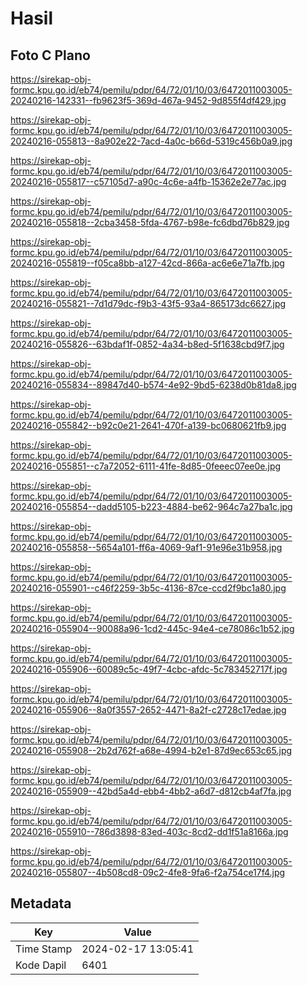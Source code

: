 # Hasil

## Foto C Plano

https://sirekap-obj-formc.kpu.go.id/eb74/pemilu/pdpr/64/72/01/10/03/6472011003005-20240216-142331--fb9623f5-369d-467a-9452-9d855f4df429.jpg

https://sirekap-obj-formc.kpu.go.id/eb74/pemilu/pdpr/64/72/01/10/03/6472011003005-20240216-055813--8a902e22-7acd-4a0c-b66d-5319c456b0a9.jpg

https://sirekap-obj-formc.kpu.go.id/eb74/pemilu/pdpr/64/72/01/10/03/6472011003005-20240216-055817--c57105d7-a90c-4c6e-a4fb-15362e2e77ac.jpg

https://sirekap-obj-formc.kpu.go.id/eb74/pemilu/pdpr/64/72/01/10/03/6472011003005-20240216-055818--2cba3458-5fda-4767-b98e-fc6dbd76b829.jpg

https://sirekap-obj-formc.kpu.go.id/eb74/pemilu/pdpr/64/72/01/10/03/6472011003005-20240216-055819--f05ca8bb-a127-42cd-866a-ac6e6e71a7fb.jpg

https://sirekap-obj-formc.kpu.go.id/eb74/pemilu/pdpr/64/72/01/10/03/6472011003005-20240216-055821--7d1d79dc-f9b3-43f5-93a4-865173dc6627.jpg

https://sirekap-obj-formc.kpu.go.id/eb74/pemilu/pdpr/64/72/01/10/03/6472011003005-20240216-055826--63bdaf1f-0852-4a34-b8ed-5f1638cbd9f7.jpg

https://sirekap-obj-formc.kpu.go.id/eb74/pemilu/pdpr/64/72/01/10/03/6472011003005-20240216-055834--89847d40-b574-4e92-9bd5-6238d0b81da8.jpg

https://sirekap-obj-formc.kpu.go.id/eb74/pemilu/pdpr/64/72/01/10/03/6472011003005-20240216-055842--b92c0e21-2641-470f-a139-bc0680621fb9.jpg

https://sirekap-obj-formc.kpu.go.id/eb74/pemilu/pdpr/64/72/01/10/03/6472011003005-20240216-055851--c7a72052-6111-41fe-8d85-0feeec07ee0e.jpg

https://sirekap-obj-formc.kpu.go.id/eb74/pemilu/pdpr/64/72/01/10/03/6472011003005-20240216-055854--dadd5105-b223-4884-be62-964c7a27ba1c.jpg

https://sirekap-obj-formc.kpu.go.id/eb74/pemilu/pdpr/64/72/01/10/03/6472011003005-20240216-055858--5654a101-ff6a-4069-9af1-91e96e31b958.jpg

https://sirekap-obj-formc.kpu.go.id/eb74/pemilu/pdpr/64/72/01/10/03/6472011003005-20240216-055901--c46f2259-3b5c-4136-87ce-ccd2f9bc1a80.jpg

https://sirekap-obj-formc.kpu.go.id/eb74/pemilu/pdpr/64/72/01/10/03/6472011003005-20240216-055904--90088a96-1cd2-445c-94e4-ce78086c1b52.jpg

https://sirekap-obj-formc.kpu.go.id/eb74/pemilu/pdpr/64/72/01/10/03/6472011003005-20240216-055906--60089c5c-49f7-4cbc-afdc-5c783452717f.jpg

https://sirekap-obj-formc.kpu.go.id/eb74/pemilu/pdpr/64/72/01/10/03/6472011003005-20240216-055906--8a0f3557-2652-4471-8a2f-c2728c17edae.jpg

https://sirekap-obj-formc.kpu.go.id/eb74/pemilu/pdpr/64/72/01/10/03/6472011003005-20240216-055908--2b2d762f-a68e-4994-b2e1-87d9ec653c65.jpg

https://sirekap-obj-formc.kpu.go.id/eb74/pemilu/pdpr/64/72/01/10/03/6472011003005-20240216-055909--42bd5a4d-ebb4-4bb2-a6d7-d812cb4af7fa.jpg

https://sirekap-obj-formc.kpu.go.id/eb74/pemilu/pdpr/64/72/01/10/03/6472011003005-20240216-055910--786d3898-83ed-403c-8cd2-dd1f51a8166a.jpg

https://sirekap-obj-formc.kpu.go.id/eb74/pemilu/pdpr/64/72/01/10/03/6472011003005-20240216-055807--4b508cd8-09c2-4fe8-9fa6-f2a754ce17f4.jpg


## Metadata

| Key        | Value               |
| ---------- | ------------------- |
| Time Stamp | 2024-02-17 13:05:41 |
| Kode Dapil | 6401                |



